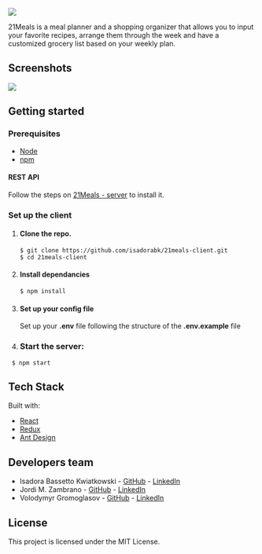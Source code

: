![](https://user-images.githubusercontent.com/35597953/44659838-df236f80-aa05-11e8-86c8-7a4e1f8d8e49.png)



21Meals is a meal planner and a shopping organizer that allows you to input your favorite recipes, arrange them through the week and have a customized grocery list based on your weekly plan.




## Screenshots

![](https://user-images.githubusercontent.com/35597953/44659842-e34f8d00-aa05-11e8-8f6e-dcf432928d0f.png)




## Getting started

### Prerequisites

- [Node](https://nodejs.org/en/)
- [npm](https://www.npmjs.com/)

#### REST API
Follow the steps on [21Meals - server](https://github.com/isadorabk/21meals-server) to install it.




### Set up the client

1. #### Clone the repo.

   ```
   $ git clone https://github.com/isadorabk/21meals-client.git  
   $ cd 21meals-client
   ```

2. #### Install dependancies

   ```
   $ npm install
   ```

4. #### Set up your config file

   Set up your **.env** file following the structure of the **.env.example** file

5. ### Start the server:

```  
 $ npm start
```




## Tech Stack

Built with:

- [React](https://reactjs.org/)
- [Redux](https://redux.js.org/)
- [Ant Design](https://ant.design/)



## Developers team

- Isadora Bassetto Kwiatkowski - [GitHub](https://github.com/isadorabk) - [LinkedIn](https://www.linkedin.com/in/isadora-bassetto-kwiatkowski/)
- Jordi M. Zambrano - [GitHub](https://github.com/nickschoey) - [LinkedIn](https://www.linkedin.com/in/jordi-zambrano/)
- Volodymyr Gromoglasov - [GitHub](https://github.com/gromoglasov) - [LinkedIn](https://www.linkedin.com/in/gromoglasov/)




## License

This project is licensed under the MIT License.
